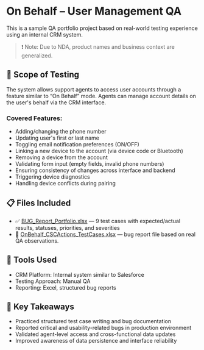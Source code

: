 # On Behalf – User Management QA

This is a sample QA portfolio project based on real-world testing experience using an internal CRM system.

> ❗ Note: Due to NDA, product names and business context are generalized.

## 🔧 Scope of Testing

The system allows support agents to access user accounts through a feature similar to “On Behalf” mode. Agents can manage account details on the user's behalf via the CRM interface.

### Covered Features:
- Adding/changing the phone number
- Updating user's first or last name
- Toggling email notification preferences (ON/OFF)
- Linking a new device to the account (via device code or Bluetooth)
- Removing a device from the account
- Validating form input (empty fields, invalid phone numbers)
- Ensuring consistency of changes across interface and backend
- Triggering device diagnostics
- Handling device conflicts during pairing

## 📋 Files Included

- ✅ [BUG_Report_Portfolio.xlsx](https://github.com/user-attachments/files/20611519/BUG_Report_Portfolio.xlsx) — 9 test cases with expected/actual results, statuses, priorities, and severities
- 🐞 [OnBehalf_CSCActions_TestCases.xlsx](https://github.com/user-attachments/files/20611518/OnBehalf_CSCActions_TestCases.xlsx) — bug report file based on real QA observations.

## 🧰 Tools Used

- CRM Platform: Internal system similar to Salesforce
- Testing Approach: Manual QA
- Reporting: Excel, structured bug reports



## 🧠 Key Takeaways

- Practiced structured test case writing and bug documentation
- Reported critical and usability-related bugs in production environment
- Validated agent-level access and cross-functional data updates
- Improved awareness of data persistence and interface reliability
